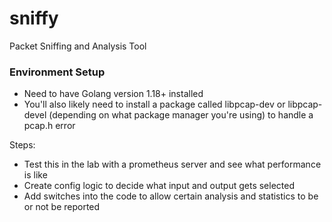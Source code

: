 # sniffy
Packet Sniffing and Analysis Tool

### Environment Setup
- Need to have Golang version 1.18+ installed
- You'll also likely need to install a package called libpcap-dev or libpcap-devel (depending on what package manager you're using) to handle a pcap.h error


Steps:

- Test this in the lab with a prometheus server and see what performance is like
- Create config logic to decide what input and output gets selected
- Add switches into the code to allow certain analysis and statistics to be or not be reported
